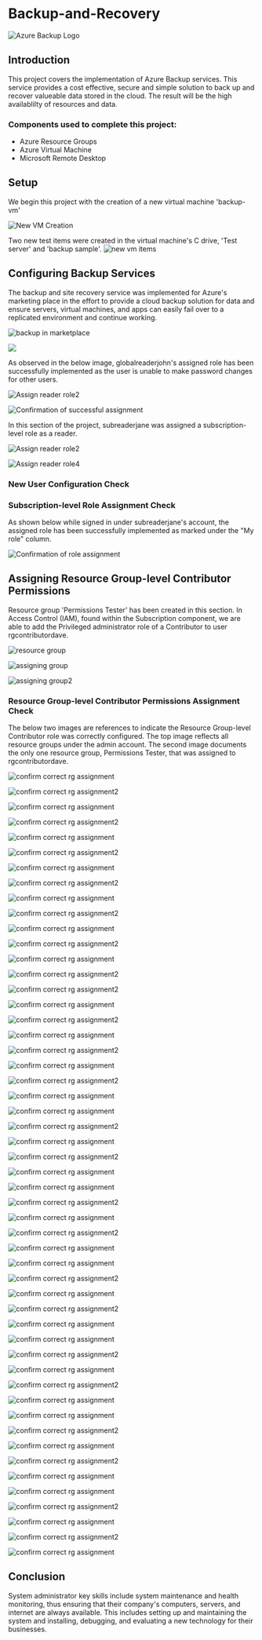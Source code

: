 # Backup-and-Recovery

![Azure Backup Logo](https://imgur.com/eNx24Bw.jpg)

## Introduction

This project covers the implementation of Azure Backup services. This service provides a cost effective, secure and simple solution to back up and recover valueable data stored in the cloud. The result will be the high availablilty of resources and data.

### Components used to complete this project:

- Azure Resource Groups
- Azure Virtual Machine
- Microsoft Remote Desktop

## Setup

We begin this project with the creation of a new virtual machine 'backup-vm'

![New VM Creation](https://imgur.com/J8OrCHq.jpg) 

Two new test items were created in the virtual machine's C drive, 'Test server' and 'backup sample'. 
![new vm items](https://imgur.com/Ta484UI.jpg)

## Configuring Backup Services

The backup and site recovery service was implemented for Azure's marketing place in the effort to provide a cloud backup solution for data and ensure servers, virtual machines, and apps can easily fail over to a replicated environment and continue working.

![backup in marketplace](https://imgur.com/yqvzmIa.jpg) 

![](https://imgur.com/umayheb.jpg)

As observed in the below image, globalreaderjohn's assigned role has been successfully implemented as the user is unable to make password changes for other users. 

![Assign reader role2](https://imgur.com/CSv5EoM.jpg)

![Confirmation of successful assignment](https://imgur.com/NN4ft2U.jpg)

In this section of the project, subreaderjane was assigned a subscription-level role as a reader. 

![Assign reader role2](https://imgur.com/zDvU54U.jpg)

![Assign reader role4](https://imgur.com/HbQzm8E.jpg) 

### New User Configuration Check

### Subscription-level Role Assignment Check
As shown below while signed in under subreaderjane's account, the assigned role has been successfully implemented as marked under the "My role" column. 

![Confirmation of role assignment](https://imgur.com/mD9MRR3.jpg) 

## Assigning Resource Group-level Contributor Permissions

Resource group 'Permissions Tester' has been created in this section. In Access Control (IAM), found within the Subscription component, we are able to add the Privileged administrator role of a Contributor to user rgcontributordave.

![resource group](https://imgur.com/biy8lOE.jpg)

![assigning group](https://imgur.com/I35AQGf.jpg)

![assigning group2](https://imgur.com/VVrfpz2.jpg)

### Resource Group-level Contributor Permissions Assignment Check

The below two images are references to indicate the Resource Group-level Contributor role was correctly configured. The top image reflects all resource groups under the admin account. The second image documents the only one resource group, Permissions Tester, that was assigned to rgcontributordave. 

![confirm correct rg assignment](https://imgur.com/JJc32w8.jpg) 

![confirm correct rg assignment2](https://imgur.com/clLk8gD.jpg) 

![confirm correct rg assignment](https://imgur.com/9npV3VU.jpg) 

![confirm correct rg assignment2](https://imgur.com/0U9MDqY.jpg) 

![confirm correct rg assignment](https://imgur.com/FFyTmeT.jpg) 

![confirm correct rg assignment2](https://imgur.com/RzMOGby.jpg) 

![confirm correct rg assignment](https://imgur.com/JZ8D66n.jpg) 

![confirm correct rg assignment2](https://imgur.com/y2QVWQq.jpg) 

![confirm correct rg assignment](https://imgur.com/uyo7sDP.jpg) 

![confirm correct rg assignment2](https://imgur.com/pjlX3Xg.jpg) 

![confirm correct rg assignment](https://imgur.com/3PWT9p7.jpg) 

![confirm correct rg assignment2](https://imgur.com/sUyeDFV.jpg) 

![confirm correct rg assignment](https://imgur.com/hhwdkBh.jpg) 

![confirm correct rg assignment2](https://imgur.com/YjHN11Z.jpg) 

![confirm correct rg assignment2](https://imgur.com/u2VQ8fM.jpg) 

![confirm correct rg assignment](https://imgur.com/1uzNzo2.jpg) 

![confirm correct rg assignment2](https://imgur.com/6DkPGO0.jpg) 

![confirm correct rg assignment](https://imgur.com/9yrEbSF.jpg) 

![confirm correct rg assignment2](https://imgur.com/3zhNJj2.jpg) 

![confirm correct rg assignment](https://imgur.com/wuBs00M.jpg) 

![confirm correct rg assignment2](https://imgur.com/NDCOkIn.jpg) 

![confirm correct rg assignment](https://imgur.com/iVhRTr2.jpg) 

![confirm correct rg assignment](https://imgur.com/dkvsrQW.jpg) 

![confirm correct rg assignment2](https://imgur.com/5rru1Cm.jpg) 

![confirm correct rg assignment](https://imgur.com/6B3uxiK.jpg) 

![confirm correct rg assignment2](https://imgur.com/YJfbEOW.jpg) 

![confirm correct rg assignment](https://imgur.com/qOmki3q.jpg) 

![confirm correct rg assignment](https://imgur.com/kEV6hto.jpg) 

![confirm correct rg assignment2](https://imgur.com/rOdtJxg.jpg) 

![confirm correct rg assignment](.jpg) 

![confirm correct rg assignment2](.jpg) 

![confirm correct rg assignment](.jpg) 

![confirm correct rg assignment](.jpg) 

![confirm correct rg assignment2](.jpg) 

![confirm correct rg assignment](.jpg) 

![confirm correct rg assignment2](.jpg) 

![confirm correct rg assignment](.jpg) 

![confirm correct rg assignment](.jpg) 

![confirm correct rg assignment2](.jpg) 

![confirm correct rg assignment](.jpg) 

![confirm correct rg assignment2](.jpg) 

![confirm correct rg assignment](.jpg) 

![confirm correct rg assignment](.jpg) 

![confirm correct rg assignment2](.jpg) 

![confirm correct rg assignment](.jpg) 

![confirm correct rg assignment2](.jpg) 

![confirm correct rg assignment](.jpg) 

![confirm correct rg assignment](.jpg) 

![confirm correct rg assignment2](.jpg) 

![confirm correct rg assignment](.jpg) 

![confirm correct rg assignment2](.jpg) 

![confirm correct rg assignment](.jpg) 


## Conclusion
System administrator key skills include system maintenance and health monitoring, thus ensuring that their company's computers, servers, and internet are always available. This includes setting up and maintaining the system and installing, debugging, and evaluating a new technology for their businesses.
